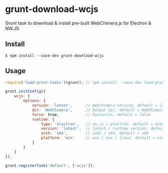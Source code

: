 # grunt-download-wcjs
Grunt task to download & install pre-built WebChimera.js for Electron &amp; NW.JS


## Install

```
$ npm install --save-dev grunt-download-wcjs
```


## Usage

```js
require('load-grunt-tasks')(grunt); // npm install --save-dev load-grunt-tasks

grunt.initConfig({
	wcjs: {
        options: {
            version: 'latest',      // Webchimera version, default = latest
            dir: 'WebChimera',      // Output dir, default = WebChimera
            force: true,            // Overwrite, default = false
            runtime: {
                type: 'electron',   // nw.js / electron, default = electron
                version: 'latest',  // latest / runtime version, default = latest
                arch: 'x64',        // ia32 / x64, default = x64
                platform: 'win'     // win / osx / linux, default = win
            }
        }
    }
});

grunt.registerTask('default', ['wcjs']);
```

